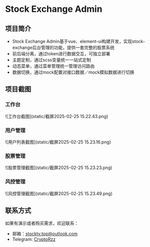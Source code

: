 # Stock Exchange Admin

## 项目简介

- Stock Exchange Admin基于vue、element-ui构建开发，实现stock-exchange后台管理的功能，提供一套完整的股票系统
- 前后端分离，通过token进行数据交互，可独立部署
- 主题定制，通过scss变量统一一站式定制
- 动态菜单，通过菜单管理统一管理访问路由
- 数据切换，通过mock配置对接口数据／mock模拟数据进行切换


## 项目截图

### 工作台
![工作台截图](static/截屏2025-02-25 15.22.43.png)

### 用户管理
![用户列表截图](static/截屏2025-02-25 15.23.16.png)

### 股票管理
![股票管理截图](static/截屏2025-02-25 15.23.23.png)

### 风控管理
![风控管理截图](static/截屏2025-02-25 15.23.49.png)


## 联系方式

如果有演示或者购买需求，欢迎联系：

- 邮箱：stocktv.top@outlook.com
- Telegram: [CryptoRzz](https://t.me/CryptoRzz)

